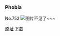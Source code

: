### Phobia
No.752
![图片不见了~~~](https://imgs.xkcd.com/comics/phobia.png)

[原址](https://xkcd.com//752) [下载](https://imgs.xkcd.com/comics/phobia.png)


